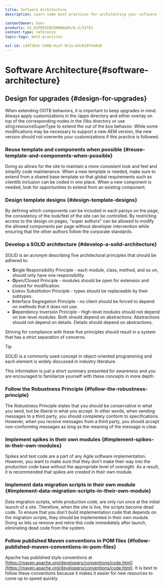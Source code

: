 ```yaml
---
title: Software Architecture
description: Learn some best practices for architecting your software for Adobe Experience Manager.

contentOwner: User
products: SG_EXPERIENCEMANAGER/6.5/SITES
content-type: reference
topic-tags: best-practices

exl-id: cd4f3b4c-5488-4ca7-9c1e-b4c819fda8e8
---
```

# Software Architecture{#software-architecture}

## Design for upgrades {#design-for-upgrades}

When extending OOTB behaviors, it is important to keep upgrades in mind. Always apply customizations in the /apps directory and either overlay on top of the corresponding nodes in the /libs directory or use sling:resourceSuperType to extend the out of the box behavior. While some modifications may be necessary to support a new AEM version, the new version should not overwrite your customizations if this practice is followed.

### Reuse template and components when possible {#reuse-template-and-components-when-possible}

Doing so allows for the site to maintain a more consistent look and feel and simplify code maintenance. When a new template is needed, make sure to extend from a shared base template so that global requirements such as clientlib inclusion can be coded in one place. When a new component is needed, look for opportunities to extend from an existing component.

### Design template designs {#design-template-designs}

By defining which components can be included in each parsys on the page, the consistency of the look/feel of the site can be controlled. By restricting access to the design on pages, "super authors" can be allowed to modify the allowed components per page without developer intervention while ensuring that the other authors follow the corporate standards.

### Develop a SOLID architecture {#develop-a-solid-architecture}

SOLID is an acronym describing five architectural principles that should be adhered to:

* **S**ingle Responsibility Principle - each module, class, method, and so on, should only have one responsibility.
* **O**pen/Closed Principle - modules should be open for extension and closed for modification.
* **L**iskov Substitution Principle - types should be replaceable by their subtypes.
* **I**nterface Segregation Principle - no client should be forced to depend on methods that it does not use.
* **D**ependency Inversion Principle - High-level modules should not depend on low-level modules. Both should depend on abstractions. Abstractions should not depend on details. Details should depend on abstractions.

Striving for compliance with these five principles should result in a system that has a strict separation of concerns.

>[!TIP]
>
>SOLID is a commonly used concept in object-oriented programming and each element is widely discussed in industry literature.
>
>This information is just a short summary presented for awareness and you are encouraged to familiarize yourself with these concepts in more depth.

### Follow the Robustness Principle {#follow-the-robustness-principle}

The Robustness Principle states that you should be conservative in what you send, but be liberal in what you accept. In other words, when sending messages to a third party, you should completely conform to specifications. However, when you receive messages from a third party, you should accept non-conforming messages as long as the meaning of the message is clear.

### Implement spikes in their own modules {#implement-spikes-in-their-own-modules}

Spikes and test code are a part of any Agile software implementation. However, you want to make sure that they don't make their way into the production code base without the appropriate level of oversight. As a result, it is recommended that spikes are created in their own module.

### Implement data migration scripts in their own module {#implement-data-migration-scripts-in-their-own-module}

Data migration scripts, while production code, are only run once at the initial launch of a site. Therefore, when the site is live, the scripts become dead code. To ensure that you don't build implementation code that depends on the migration scripts, they should be implemented in their own module. Doing so lets us remove and retire this code immediately after launch, eliminating dead code from the system.

### Follow published Maven conventions in POM files {#follow-published-maven-conventions-in-pom-files}

Apache has published style conventions at [https://maven.apache.org/developers/conventions/code.html](https://maven.apache.org/developers/conventions/code.html). It is best to follow these conventions because it makes it easier for new resources to come up to speed quickly.
